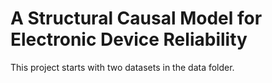 # A Structural Causal Model for Electronic Device Reliability

This project starts with two datasets in the data folder.   
